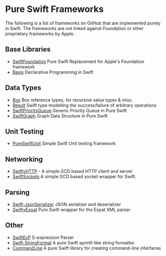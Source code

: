 # Pure Swift Frameworks
The following is a list of frameworks on GitHub that are implemented purely in Swift. The frameworks are not linked against Foundation or other proprietary frameworks by Apple.

## Base Libraries
- [SwiftFoundation](https://github.com/PureSwift) Pure Swift Replacement for Apple's Foundation framework
- [Basis](https://github.com/typelift/Basis) Declarative Programming in Swift

## Data Types
- [Box](https://github.com/robrix/Box) Box reference types, for recursive value types & misc.
- [Result](https://github.com/antitypical/Result) Swift type modelling the success/failure of arbitrary operations
- [SwiftPriorityQueue](https://github.com/davecom/SwiftPriorityQueue) Generic Priority Queue in Pure Swift
- [SwiftGraph](https://github.com/davecom/SwiftGraph) Graph Data Structure in Pure Swift

## Unit Testing
- [PureSwiftUnit](https://github.com/demmys/PureSwiftUnit) Simple Swift Unit testing framework

## Networking
- [SwiftyHTTP](https://github.com/AlwaysRightInstitute/SwiftyHTTP) - A simple GCD based HTTP client and server
- [SwiftSockets](https://github.com/AlwaysRightInstitute/SwiftSockets) A simple GCD based socket wrapper for Swift.

## Parsing
- [Swift-JsonSerializer](https://github.com/gfx/Swift-JsonSerializer) JSON serializer and deserializer
- [SwiftyExpat](https://github.com/AlwaysRightInstitute/SwiftyExpat) Pure Swift wrapper for the Expat XML parser

## Other
- [SwiftExP](https://github.com/mrackwitz/SwiftExP) S-expression Parser
- [Swift-StringFormat](https://github.com/gfx/Swift-StringFormat) A pure Swift sprintf-like string formatter.
- [CommandLine](https://github.com/jatoben/CommandLine) A pure Swift library for creating command-line interfaces

